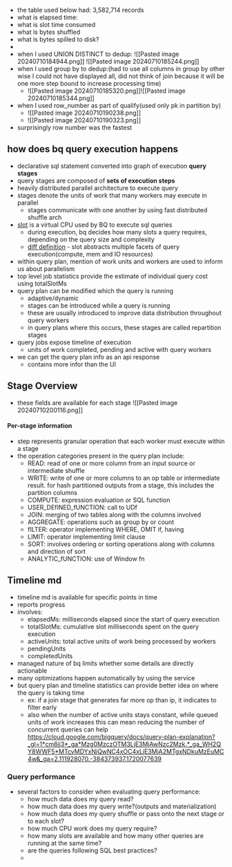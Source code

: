 - the table used below had: 3,582,714 records
- what is elapsed time:
- what is slot time consumed
- what is bytes shuffled
- what is bytes spilled to disk?
- 
- when I used UNION DISTINCT to dedup:
![[Pasted image 20240710184944.png]]
![[Pasted image 20240710185244.png]]
- when I used group by to dedup:(had to use all columns in group by other wise I could not have displayed all, did not think of join because it will be one more step bound to increase processing time)
	- ![[Pasted image 20240710185320.png]]![[Pasted image 20240710185344.png]]
- when I used row_number as part of qualify(used only pk in partition by)
	- ![[Pasted image 20240710190238.png]]
	- ![[Pasted image 20240710190323.png]]
- surprisingly row number was the fastest
## how does bq query execution happens
- declarative sql statement converted into graph of execution **query stages**
- query stages are composed of **sets of execution steps**
- heavily distributed parallel architecture to execute query
- stages denote the units of work that many workers may execute in parallel
	- stages communicate with one another by using fast distributed shuffle arch
- [slot](https://cloud.google.com/bigquery/docs/slots#:~:text=A%20BigQuery%20slot%20is%20a,a%20capacity%2Dbased%20pricing%20model.) is a virtual CPU used by BQ to execute sql queries
	- during execution, bq decides how many slots a query requires, depending on the query size and complexity
	- [diff definition](https://cloud.google.com/bigquery/docs/query-plan-explanation?_gl=1*cm6jj3*_ga*Mzg0MzczOTM3LjE3MjAwNzc2Mzk.*_ga_WH2QY8WWF5*MTcyMDYxNjQwNC4xOC4xLjE3MjA2MTgxNDkuMzEuMC4w&_ga=2.111928070.-384373937.1720077639#:~:text=which%20is%20an%20abstracted%20representation%20of%20multiple%20facets%20of%20query%20execution%2C%20including%20compute%2C%20memory%2C%20and%20I/O%20resources) - slot abstracts multiple facets of query execution(compute, mem and IO resources)
- within query plan, mention of work units and workers are used to inform us about parallelism
- top level job statistics provide the estimate of individual query cost using totalSlotMs
- query plan can be modified which the query is running
	- adaptive/dynamic
	- stages can be introduced while a query is running
	- these are usually introduced to improve data distribution throughout query workers
	- in query plans where this occurs, these stages are called repartition stages
- query jobs expose timeline of execution
	- units of work completed, pending and active with query workers
- we can get the query plan info as an api response
	- contains more infor than the UI
## Stage Overview
- these fields are available for each stage
![[Pasted image 20240710200116.png]]

#### Per-stage information
- step represents granular operation that each worker must execute within a stage
- the operation categories present in the query plan include:
	- READ: read of one or more column from an input source or intermediate shuffle
	- WRITE: write of one or more columns to an op table or intermediate result. for hash partitioned outputs from a stage, this includes the partition columns
	- COMPUTE: expression evaluation or SQL function
	- USER_DEfINED_fUNCTION: call to UDf
	- JOIN: merging of two tables along with the columns involved
	- AGGREGATE: operations such as group by or count
	- fILTER: operator implementing WHERE, OMIT if, having
	- LIMIT: operator implementing limit clause
	- SORT: involves ordering or sorting operations along with columns and direction of sort
	- ANALYTIC_fUNCTION: use of Window fn

## Timeline md
- timeline md is available for specific points in time
- reports progress
- involves:
	- elapsedMs: milliseconds elapsed since the start of query execution
	- totalSlotMs: cumulative slot milliseconds spent on the query execution
	- activeUnits: total active units of work being processed by workers
	- pendingUnits
	- completedUnits
- managed nature of bq limits whether some details are directly actionable
- many optimizations happen automatically by using the service
- but query plan and timeline statistics can provide better idea on where the query is taking time
	- ex: if a join stage that generates far more op than ip, it indicates to filter early
	- also when the number of active units stays constant, while queued units of work increases this can mean reducing the number of concurrent queries can help
https://cloud.google.com/bigquery/docs/query-plan-explanation?_gl=1*cm6jj3*_ga*Mzg0MzczOTM3LjE3MjAwNzc2Mzk.*_ga_WH2QY8WWF5*MTcyMDYxNjQwNC4xOC4xLjE3MjA2MTgxNDkuMzEuMC4w&_ga=2.111928070.-384373937.1720077639

### Query performance
- several factors to consider when evaluating query performance:
	- how much data does my query read?
	- how much data does my query write?(outputs and materialization)
	- how much data does my query shuffle or pass onto the next stage or to each slot?
	- how much CPU work does my query require?
	- how many slots are available and how many other queries are running at the same time?
	- are the queries following SQL best practices?
	- 
